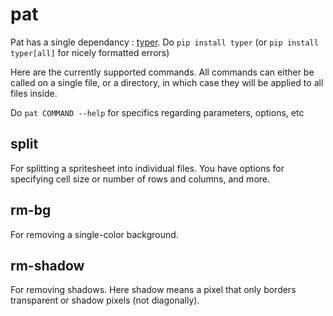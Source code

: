 # pat

Pat has a single dependancy : [typer](https://github.com/tiangolo/typer). Do `pip install typer` (or `pip install typer[all]` for nicely formatted errors)

Here are the currently supported commands. All commands can either be called on a single file, or a directory, in which case they will be applied to all files inside.

Do `pat COMMAND --help` for specifics regarding parameters, options, etc

## split

For splitting a spritesheet into individual files. You have options for specifying cell size or number of rows and columns, and more.

## rm-bg

For removing a single-color background.

## rm-shadow

For removing shadows. Here shadow means a pixel that only borders transparent or shadow pixels (not diagonally).
